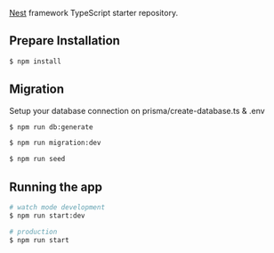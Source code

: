 [Nest](https://github.com/nestjs/nest) framework TypeScript starter repository.

## Prepare Installation

```bash
$ npm install
```

## Migration

Setup your database connection on prisma/create-database.ts & .env

```bash
$ npm run db:generate

$ npm run migration:dev

$ npm run seed
```

## Running the app

```bash
# watch mode development
$ npm run start:dev

# production
$ npm run start

